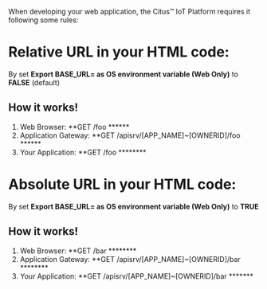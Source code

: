 When developing your web application, the Citus™ IoT Platform requires it following some rules:

Relative URL in your HTML code:
===============================
By set **Export BASE_URL= as OS environment variable (Web Only)** to **FALSE** (default)

How it works!
------------

1. Web Browser: **GET /foo ******
2. Application Gateway: **GET /apisrv/[APP_NAME]~[OWNERID]/foo ******
3. Your Application: **GET /foo ********


Absolute URL in your HTML code:
===============================
By set **Export BASE_URL= as OS environment variable (Web Only)** to **TRUE**


How it works!
------------

1. Web Browser: **GET /bar ********
2. Application Gateway: **GET /apisrv/[APP_NAME]~[OWNERID]/bar ********
3. Your Application: **GET /apisrv/[APP_NAME]~[OWNERID]/bar *******
